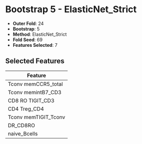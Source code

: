 # Bootstrap 5 - ElasticNet_Strict

- **Outer Fold**: 24
- **Bootstrap**: 5
- **Method**: ElasticNet_Strict
- **Fold Seed**: 69
- **Features Selected**: 7

## Selected Features

| Feature |
|---------|
| Tconv memCCR5_total |
| Tconv memintB7_CD3 |
| CD8 RO TIGIT_CD3 |
| CD4 Treg_CD4 |
| Tconv memTIGIT_Tconv |
| DR_CD8RO |
| naive_Bcells |

